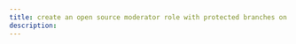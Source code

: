 ```yaml
---
title: create an open source moderator role with protected branches on github
description:
---
```



